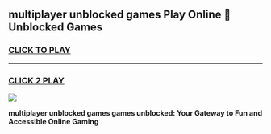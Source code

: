 
## multiplayer unblocked games Play Online 👋 Unblocked Games
<h3>
<a href="https://premium.freeplayer.one?title=multiplayer_unblocked_games&ref=19F">CLICK TO PLAY</a></h3>
<hr>

<h3>
<a href="https://premium.freeplayer.one?title=multiplayer_unblocked_games&ref=19F">CLICK 2 PLAY</a>
  
</h3>

<a href="https://premium.freeplayer.one?title=multiplayer_unblocked_games&ref=19F"><img src="https://clearcache.store/games.png"></a>


**multiplayer unblocked games games unblocked: Your Gateway to Fun and Accessible Online Gaming**
